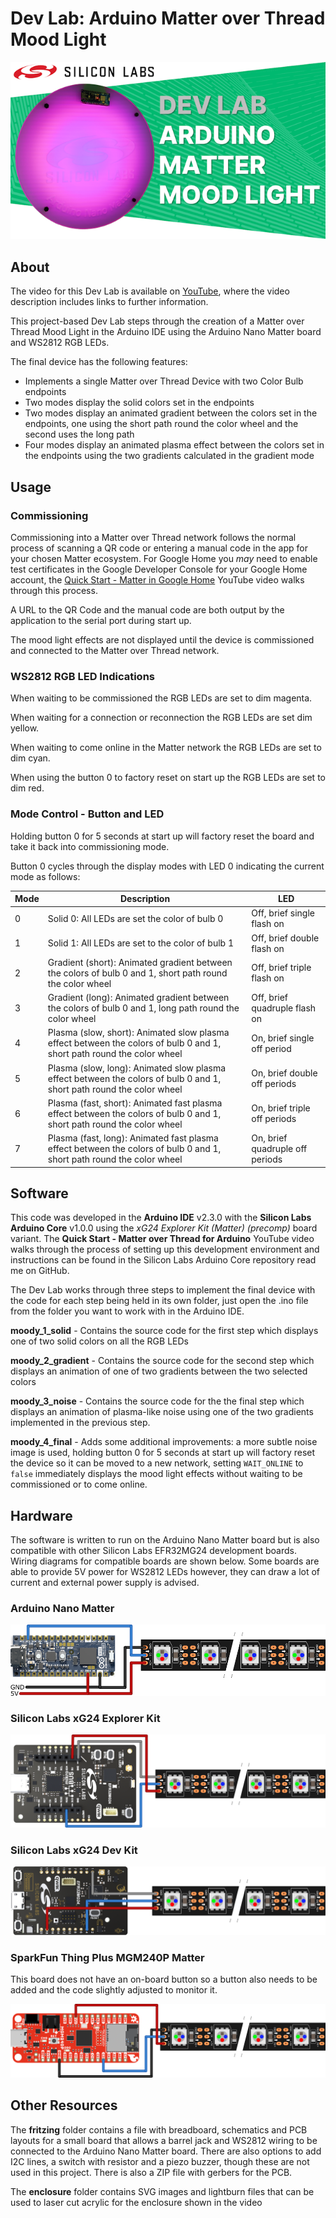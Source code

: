 # Dev Lab: Arduino Matter over Thread Mood Light

![thumb-640x360](images/thumb-640x360.png)

## About

The video for this Dev Lab is available on [YouTube](https://youtu.be/IpvyQGEW5cw), where the video description includes links to further information.

This project-based Dev Lab steps through the creation of a Matter over Thread Mood Light in the Arduino IDE using the Arduino Nano Matter board and WS2812 RGB LEDs.

The final device has the following features:

* Implements a single Matter over Thread Device with two Color Bulb endpoints
* Two modes display the solid colors set in the endpoints
* Two modes display an animated gradient between the colors set in the endpoints, one using the short path round the color wheel and the second uses the long path
* Four modes display an animated plasma effect between the colors set in the endpoints using the two gradients calculated in the gradient mode

## Usage

### Commissioning

Commissioning into a Matter over Thread network follows the normal process of scanning a QR code or entering a manual code in the app for your chosen Matter ecosystem. For Google Home you *may* need to enable test certificates in the Google Developer Console for your Google Home account, the [Quick Start - Matter in Google Home](https://youtu.be/R_kpSO7PtUo) YouTube video walks through this process.

A URL to the QR Code and the manual code are both output by the application to the serial port during start up. 

The mood light effects are not displayed until the device is commissioned and connected to the Matter over Thread network.

### WS2812 RGB LED Indications

When waiting to be commissioned the RGB LEDs are set to dim magenta.

When waiting for a connection or reconnection the RGB LEDs are set dim yellow.

When waiting to come online in the Matter network the RGB LEDs are set to dim cyan.

When using the button 0 to factory reset on start up the RGB LEDs are set to dim red.

### Mode Control - Button and LED

Holding button 0 for 5 seconds at start up will factory reset the board and take it back into commissioning mode.

Button 0 cycles through the display modes with LED 0 indicating the current mode as follows:

| Mode | Description                                                  | LED                             |
| ---- | ------------------------------------------------------------ | ------------------------------- |
| 0    | Solid 0: All LEDs are set the color of bulb 0                | Off, brief single flash on      |
| 1    | Solid 1: All LEDs are set to the color of bulb 1             | Off, brief double flash on      |
| 2    | Gradient (short): Animated gradient between the colors of bulb 0 and 1, short path round the color wheel | Off, brief triple flash on      |
| 3    | Gradient (long): Animated gradient between the colors of bulb 0 and 1, long path round the color wheel | Off, brief quadruple flash on   |
| 4    | Plasma (slow, short): Animated slow plasma effect between the colors of bulb 0 and 1, short path round the color wheel | On, brief single off period     |
| 5    | Plasma (slow, long): Animated slow plasma effect between the colors of bulb 0 and 1, short path round the color wheel | On, brief double off periods    |
| 6    | Plasma (fast, short): Animated fast plasma effect between the colors of bulb 0 and 1, short path round the color wheel | On, brief triple off periods    |
| 7    | Plasma (fast, long): Animated fast plasma effect between the colors of bulb 0 and 1, short path round the color wheel | On, brief quadruple off periods |

## Software

This code was developed in the **Arduino IDE** v2.3.0 with the **Silicon Labs Arduino Core** v1.0.0 using the *xG24 Explorer Kit (Matter) (precomp)* board variant. The **Quick Start - Matter over Thread for Arduino** YouTube video walks through the process of setting up this development environment and instructions can be found in the Silicon Labs Arduino Core repository read me on GitHub.

The Dev Lab works through three steps to implement the final device with the code for each step being held in its own folder, just open the .ino file from the folder you want to work with in the Arduino IDE.

**moody_1_solid** - Contains the source code for the first step which displays one of two solid colors on all the RGB LEDs

**moody_2_gradient** - Contains the source code for the second step which displays an animation of one of two gradients between the two selected colors

**moody_3_noise** - Contains the source code for the the final step which displays an animation of plasma-like noise using one of the two gradients implemented in the previous step.

**moody_4_final** - Adds some additional improvements: a more subtle noise image is used, holding button 0 for 5 seconds at start up will factory reset the device so it can be moved to a new network, setting `WAIT_ONLINE` to `false` immediately displays the mood light effects without waiting to be commissioned or to come online.

## Hardware

The software is written to run on the Arduino Nano Matter board but is also compatible with other Silicon Labs EFR32MG24 development boards. Wiring diagrams for compatible boards are shown below. Some boards are able to provide 5V power for WS2812 LEDs however, they can draw a lot of current and external power supply is advised. 

### Arduino Nano Matter

![Wiring-Nano](images/Wiring-Nano.png)

### Silicon Labs xG24 Explorer Kit

![Wiring-Explorer](images/Wiring-Explorer.png)

### Silicon Labs xG24 Dev Kit

![Wiring-Dev](images/Wiring-Dev.png)

### SparkFun Thing Plus MGM240P Matter

This board does not have an on-board button so a button also needs to be added and the code slightly adjusted to monitor it.

![Wiring-SF](images/Wiring-SF.png)

## Other Resources

The **fritzing** folder contains a file with breadboard, schematics and PCB layouts for a small board that allows a barrel jack and WS2812 wiring to be connected to the Arduino Nano Matter board. There are also options to add I2C lines, a switch with resistor and a piezo buzzer, though these are not used in this project. There is also a ZIP file with gerbers for the PCB.

The **enclosure** folder contains SVG images and lightburn files that can be used to laser cut acrylic for the enclosure shown in the video
